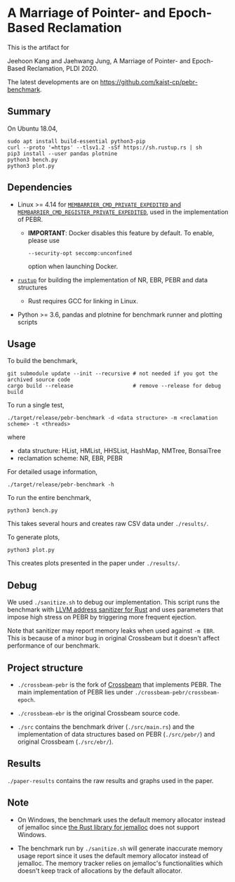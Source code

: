 # A Marriage of Pointer- and Epoch-Based Reclamation

This is the artifact for

Jeehoon Kang and Jaehwang Jung, A Marriage of Pointer- and Epoch-Based Reclamation, PLDI 2020.

The latest developments are on <https://github.com/kaist-cp/pebr-benchmark>.

## Summary
On Ubuntu 18.04,

```
sudo apt install build-essential python3-pip
curl --proto '=https' --tlsv1.2 -sSf https://sh.rustup.rs | sh
pip3 install --user pandas plotnine
python3 bench.py
python3 plot.py
```

## Dependencies

* Linux >= 4.14 for [`MEMBARRIER_CMD_PRIVATE_EXPEDITED` and
  `MEMBARRIER_CMD_REGISTER_PRIVATE_EXPEDITED`](http://man7.org/linux/man-pages/man2/membarrier.2.html),
  used in the implementation of PEBR.
    * **IMPORTANT**: Docker disables this feature by default. To enable, please use
      ```
      --security-opt seccomp:unconfined
      ```
      option when launching Docker.

* [`rustup`](https://rustup.rs/) for building the implementation of NR, EBR, PEBR and data structures
    * Rust requires GCC for linking in Linux.

* Python >= 3.6, pandas and plotnine for benchmark runner and plotting scripts

## Usage

To build the benchmark,

```
git submodule update --init --recursive # not needed if you got the archived source code
cargo build --release                   # remove --release for debug build
```

To run a single test,

```
./target/release/pebr-benchmark -d <data structure> -m <reclamation scheme> -t <threads>
```

where

* data structure: HList, HMList, HHSList, HashMap, NMTree, BonsaiTree
* reclamation scheme: NR, EBR, PEBR

For detailed usage information,

```
./target/release/pebr-benchmark -h
```

To run the entire benchmark,

```
python3 bench.py
```

This takes several hours and creates raw CSV data under `./results/`.

To generate plots,

```
python3 plot.py
```

This creates plots presented in the paper under `./results/`.


## Debug

We used `./sanitize.sh` to debug our implementation. This script runs the
benchmark with [LLVM address sanitizer for
Rust](https://github.com/japaric/rust-san) and uses parameters that impose high
stress on PEBR by triggering more frequent ejection.

Note that sanitizer may report memory leaks when used against `-m EBR`.
This is because of a minor bug in original Crossbeam but it doesn't affect performance of our benchmark.


## Project structure

* `./crossbeam-pebr` is the fork of
  [Crossbeam](https://github.com/crossbeam-rs/crossbeam) that implements PEBR.
  The main implementation of PEBR lies under
  `./crossbeam-pebr/crossbeam-epoch`.

* `./crossbeam-ebr` is the original Crossbeam source code.

* `./src` contains the benchmark driver (`./src/main.rs`) and the
  implementation of data structures based on PEBR (`./src/pebr/`) and
  original Crossbeam (`./src/ebr/`).


## Results

`./paper-results` contains the raw results and graphs used in the paper.

## Note
* On Windows, the benchmark uses the default memory allocator instead of
  jemalloc since [the Rust library for
  jemalloc](https://crates.io/crates/jemallocator) does not support Windows.

* The benchmark run by `./sanitize.sh` will generate inaccurate memory usage
  report since it uses the default memory allocator instead of jemalloc. The
  memory tracker relies on jemalloc's functionalities which doesn't keep track
  of allocations by the default allocator.

